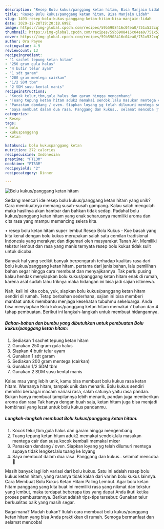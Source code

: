 ```yaml
---
description: "Resep Bolu kukus/panggang ketan hitam, Bisa Manjain Lidah"
title: "Resep Bolu kukus/panggang ketan hitam, Bisa Manjain Lidah"
slug: 1493-resep-bolu-kukus-panggang-ketan-hitam-bisa-manjain-lidah
date: 2020-12-28T19:20:18.699Z
image: https://img-global.cpcdn.com/recipes/59b5908416c04ea0/751x532cq70/bolu-kukuspanggang-ketan-hitam-foto-resep-utama.jpg
thumbnail: https://img-global.cpcdn.com/recipes/59b5908416c04ea0/751x532cq70/bolu-kukuspanggang-ketan-hitam-foto-resep-utama.jpg
cover: https://img-global.cpcdn.com/recipes/59b5908416c04ea0/751x532cq70/bolu-kukuspanggang-ketan-hitam-foto-resep-utama.jpg
author: Ora Payne
ratingvalue: 4.9
reviewcount: 13
recipeingredient:
- "1 sachet tepung ketan hitam"
- "250 gram gula halus"
- "4 butir telur ayam"
- "1 sdt garam"
- "200 gram mentega cairkan"
- "1/2 SDM tbm"
- "2 SDM susu kental manis"
recipeinstructions:
- "Kocok telur,tbm,gula halus dan garam hingga mengembang"
- "Tuang tepung ketan hitam aduk2 memakai sendok.lalu masukan mentega cair dan susu.kocok kembali memakai mixer"
- "Panaskan dandang / oven. Siapkan loyang yg telah dilumuri mentega supaya tidak lengket.lalu tuang ke loyang"
- "Saya membuat dalam dua rasa. Panggang dan kukus.. selamat mencoba 🙏"
categories:
- Resep
tags:
- bolu
- kukuspanggang
- ketan

katakunci: bolu kukuspanggang ketan 
nutrition: 272 calories
recipecuisine: Indonesian
preptime: "PT13M"
cooktime: "PT33M"
recipeyield: "2"
recipecategory: Dinner

---
```



![Bolu kukus/panggang ketan hitam](https://img-global.cpcdn.com/recipes/59b5908416c04ea0/751x532cq70/bolu-kukuspanggang-ketan-hitam-foto-resep-utama.jpg)

Sedang mencari ide resep bolu kukus/panggang ketan hitam yang unik? Cara membuatnya memang susah-susah gampang. Kalau salah mengolah maka hasilnya akan hambar dan bahkan tidak sedap. Padahal bolu kukus/panggang ketan hitam yang enak seharusnya memiliki aroma dan cita rasa yang mampu memancing selera kita.

• resep bolu ketan hitam super lembut Resep Bolu Kukus - Kue basah yang kita kenal dengan bolu kukus merupakan salah satu cemilan tradisional Indonesia yang merakyat dan digemari oleh masyarakat Tanah Air. Memiliki tekstur lembut dan rasa yang manis ternyata resep bolu kukus tidak sulit untuk dicoba.

Banyak hal yang sedikit banyak berpengaruh terhadap kualitas rasa dari bolu kukus/panggang ketan hitam, pertama dari jenis bahan, lalu pemilihan bahan segar hingga cara membuat dan menyajikannya. Tak perlu pusing kalau hendak menyiapkan bolu kukus/panggang ketan hitam enak di rumah, karena asal sudah tahu triknya maka hidangan ini bisa jadi sajian istimewa.


Nah, kali ini kita coba, yuk, siapkan bolu kukus/panggang ketan hitam sendiri di rumah. Tetap berbahan sederhana, sajian ini bisa memberi manfaat untuk membantu menjaga kesehatan tubuhmu sekeluarga. Anda bisa menyiapkan Bolu kukus/panggang ketan hitam memakai 7 bahan dan 4 tahap pembuatan. Berikut ini langkah-langkah untuk membuat hidangannya.

<!--inarticleads1-->

##### Bahan-bahan dan bumbu yang dibutuhkan untuk pembuatan Bolu kukus/panggang ketan hitam:

1. Sediakan 1 sachet tepung ketan hitam
1. Gunakan 250 gram gula halus
1. Siapkan 4 butir telur ayam
1. Gunakan 1 sdt garam
1. Sediakan 200 gram mentega (cairkan)
1. Gunakan 1/2 SDM tbm
1. Gunakan 2 SDM susu kental manis


Kalau mau yang lebih unik, kamu bisa membuat bolu kukus rasa ketan hitam. Warnanya hitam, tampak unik dan menarik. Bolu kukus sendiri memiliki berbagai macam variasi rasa, salah satunya yaitu rasa pandan. Bukan hanya membuat tampilannya lebih menarik, pandan juga memberikan aroma dan rasa Tak hanya dengan buah saja, ketan hitam juga bisa menjadi kombinasi yang lezat untuk bolu kukus pandanmu. 

<!--inarticleads2-->

##### Langkah-langkah membuat Bolu kukus/panggang ketan hitam:

1. Kocok telur,tbm,gula halus dan garam hingga mengembang
1. Tuang tepung ketan hitam aduk2 memakai sendok.lalu masukan mentega cair dan susu.kocok kembali memakai mixer
1. Panaskan dandang / oven. Siapkan loyang yg telah dilumuri mentega supaya tidak lengket.lalu tuang ke loyang
1. Saya membuat dalam dua rasa. Panggang dan kukus.. selamat mencoba 🙏


Masih banyak lagi loh variasi dari bolu kukus. Satu ini adalah resep bolu kukus ketan hitam, yang rasanya tidak kalah dari varian bolu kukus lainnya. Cara Membuat Bolu Kukus Ketan Hitam Paling Lembut. Agar bolu ketan hitam panggang yang kita buat ini memiliki rasa yang nikmat dan tekstur yang lembut, maka terdapat beberapa tips yang dapat Anda ikuti ketika proses pembuatannya. Berikut adalah tips-tips tersebut: Gunakan telur berkualitas baik yang masih segar. 

Bagaimana? Mudah bukan? Itulah cara membuat bolu kukus/panggang ketan hitam yang bisa Anda praktikkan di rumah. Semoga bermanfaat dan selamat mencoba!
